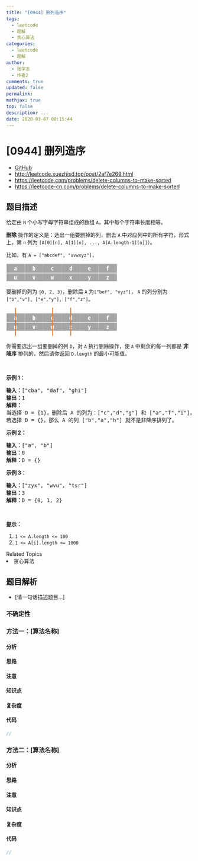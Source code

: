```yaml
---
title: "[0944] 删列造序"
tags:
  - leetcode
  - 题解
  - 贪心算法
categories:
  - leetcode
  - 题解
author:
  - 张学志
  - 作者2
comments: true
updated: false
permalink:
mathjax: true
top: false
description: ...
date: 2020-03-07 00:15:44
---
```



# [0944] 删列造序
* [GitHub](https://github.com/algoboy101/LeetCodeCrowdsource/tree/master/_posts/QA/%5B0944%5D%20%E5%88%A0%E5%88%97%E9%80%A0%E5%BA%8F.md)
* http://leetcode.xuezhisd.top/post/2af7e269.html
* https://leetcode.com/problems/delete-columns-to-make-sorted
* https://leetcode-cn.com/problems/delete-columns-to-make-sorted


## 题目描述

<p>给定由&nbsp;<code>N</code>&nbsp;个小写字母字符串组成的数组 <code>A</code>，其中每个字符串长度相等。</p>

<p><strong>删除</strong> 操作的定义是：选出一组要删掉的列，删去&nbsp;<code>A</code> 中对应列中的所有字符，形式上，第 <code>n</code>&nbsp;列为&nbsp;<code>[A[0][n], A[1][n], ..., A[A.length-1][n]]</code>）。</p>

<p>比如，有&nbsp;<code>A = [&quot;abcdef&quot;, &quot;uvwxyz&quot;]</code>，</p>

<p><img alt="" src="https://raw.githubusercontent.com/algoboy101/LeetCodeCrowdsource/master/imgs/944_1.png" style="height: 48px; width: 300px;"></p>

<p>要删掉的列为&nbsp;<code>{0, 2, 3}</code>，删除后 <code>A</code>&nbsp;为<code>[&quot;bef&quot;, &quot;vyz&quot;]</code>， <code>A</code>&nbsp;的列分别为<code>[&quot;b&quot;,&quot;v&quot;], [&quot;e&quot;,&quot;y&quot;], [&quot;f&quot;,&quot;z&quot;]</code>。</p>

<p><img alt="" src="https://raw.githubusercontent.com/algoboy101/LeetCodeCrowdsource/master/imgs/944_2.png" style="height: 76px; width: 300px;"></p>

<p>你需要选出一组要删掉的列&nbsp;<code>D</code>，对&nbsp;<code>A</code> 执行删除操作，使 <code>A</code> 中剩余的每一列都是 <strong>非降序</strong>&nbsp;排列的，然后请你返回&nbsp;<code>D.length</code>&nbsp;的最小可能值。</p>

<p>&nbsp;</p>

<p><strong>示例 1：</strong></p>

<pre><strong>输入：</strong>[&quot;cba&quot;, &quot;daf&quot;, &quot;ghi&quot;]
<strong>输出：</strong>1
<strong>解释：</strong>
当选择 D = {1}，删除后 A 的列为：[&quot;c&quot;,&quot;d&quot;,&quot;g&quot;] 和 [&quot;a&quot;,&quot;f&quot;,&quot;i&quot;]，均为非降序排列。
若选择 D = {}，那么 A 的列 [&quot;b&quot;,&quot;a&quot;,&quot;h&quot;] 就不是非降序排列了。
</pre>

<p><strong>示例 2：</strong></p>

<pre><strong>输入：</strong>[&quot;a&quot;, &quot;b&quot;]
<strong>输出：</strong>0
<strong>解释：</strong>D = {}
</pre>

<p><strong>示例 3：</strong></p>

<pre><strong>输入：</strong>[&quot;zyx&quot;, &quot;wvu&quot;, &quot;tsr&quot;]
<strong>输出：</strong>3
<strong>解释：</strong>D = {0, 1, 2}
</pre>

<p>&nbsp;</p>

<p><strong>提示：</strong></p>

<ol>
	<li><code>1 &lt;= A.length &lt;= 100</code></li>
	<li><code>1 &lt;= A[i].length &lt;= 1000</code></li>
</ol>
<div><div>Related Topics</div><div><li>贪心算法</li></div></div>


## 题目解析
* [请一句话描述题目...]

### 不确定性


### 方法一：[算法名称]

#### 分析

#### 思路

#### 注意

#### 知识点

#### 复杂度

#### 代码

```cpp
//
```


### 方法二：[算法名称]

#### 分析

#### 思路

#### 注意

#### 知识点

#### 复杂度

#### 代码

```cpp
//
```


